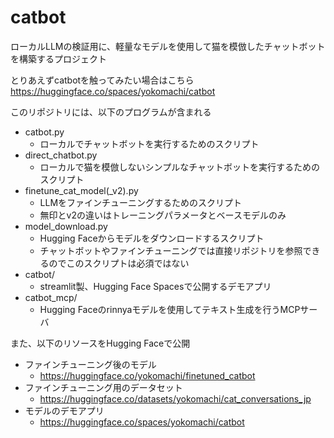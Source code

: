 # catbot

ローカルLLMの検証用に、軽量なモデルを使用して猫を模倣したチャットボットを構築するプロジェクト  

とりあえずcatbotを触ってみたい場合はこちら
https://huggingface.co/spaces/yokomachi/catbot

このリポジトリには、以下のプログラムが含まれる
- catbot.py
    - ローカルでチャットボットを実行するためのスクリプト
- direct_chatbot.py
    - ローカルで猫を模倣しないシンプルなチャットボットを実行するためのスクリプト
- finetune_cat_model(_v2).py
    - LLMをファインチューニングするためのスクリプト
    - 無印とv2の違いはトレーニングパラメータとベースモデルのみ
- model_download.py
    - Hugging Faceからモデルをダウンロードするスクリプト
    - チャットボットやファインチューニングでは直接リポジトリを参照できるのでこのスクリプトは必須ではない
- catbot/
    - streamlit製、Hugging Face Spacesで公開するデモアプリ
- catbot_mcp/
    - Hugging Faceのrinnyaモデルを使用してテキスト生成を行うMCPサーバ


また、以下のリソースをHugging Faceで公開  
- ファインチューニング後のモデル
    - https://huggingface.co/yokomachi/finetuned_catbot
- ファインチューニング用のデータセット
    - https://huggingface.co/datasets/yokomachi/cat_conversations_jp
- モデルのデモアプリ
    - https://huggingface.co/spaces/yokomachi/catbot

